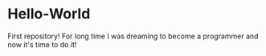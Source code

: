 # Hello-World
First repository!
For long time I was dreaming to become a programmer and now it's time to do it! 
